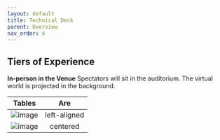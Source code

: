 ```yaml
---
layout: default
title: Technical Deck
parent: Overview
nav_order: 4
---
```


## Tiers of Experience
**In-person in the Venue**
Spectators will sit in the auditorium. The virtual world is projected in the background.

| Tables   |      Are      | 
|----------|:-------------:|
| ![image]([files/Users/jzhang/Desktop/Isolated.png](https://raw.githubusercontent.com/futurestages/npcmusical/gh-pages/img/square05.png)) |  left-aligned | 
| ![image](files/Users/jzhang/Desktop/Isolated.png) |    centered   |
